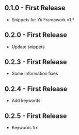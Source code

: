 ## 0.1.0 - First Release
* Snippets for Yii Framework v1.*

## 0.2.0 - First Release
* Update snippets

## 0.2.3 - First Release
* Some information fixes

## 0.2.4 - First Release
* Add keywords

## 0.2.5 - First Release
* Keywords fix
